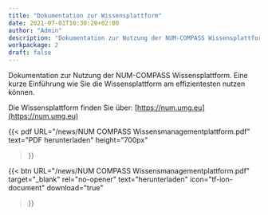 ```yaml
---
title: "Dokumentation zur Wissensplattform"
date: 2021-07-01T10:30:20+02:00
author: "Admin"
description: "Dokumentation zur Nutzung der NUM-COMPASS Wissensplattform"
workpackage: 2
draft: false
---
```


Dokumentation zur Nutzung der NUM-COMPASS Wissensplattform. Eine kurze Einführung wie Sie die Wissensplattform am effizientesten nutzen können.

Die Wissensplattform finden Sie über: [https://num.umg.eu](https://num.umg.eu)

{{< pdf
    URL="/news/NUM COMPASS Wissensmanagementplattform.pdf"
    text="PDF herunterladen"
    height="700px"
>}}


{{< btn
        URL="/news/NUM COMPASS Wissensmanagementplattform.pdf"
        target="_blank"
        rel="no-opener"
        text="herunterladen"
        icon="tf-ion-document"
        download="true"
>}}
